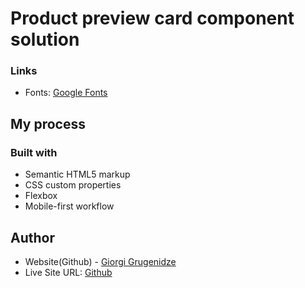 # Product preview card component solution

### Links

- Fonts: [Google Fonts](https://fonts.google.com)

## My process

### Built with

- Semantic HTML5 markup
- CSS custom properties
- Flexbox
- Mobile-first workflow

## Author

- Website(Github) - [Giorgi Grugenidze](https://github.com/gurgenidzegiorgi/Product-Preview-Card-Component)
- Live Site URL: [Github](https://your-live-site-url.com)
